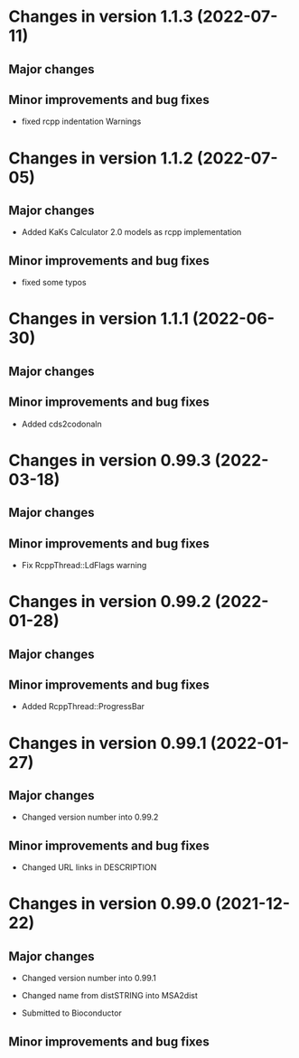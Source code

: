 # Changes in version 1.1.3 (2022-07-11)

## Major changes

## Minor improvements and bug fixes

* fixed rcpp indentation Warnings

# Changes in version 1.1.2 (2022-07-05)

## Major changes

* Added KaKs Calculator 2.0 models as rcpp implementation

## Minor improvements and bug fixes

* fixed some typos

# Changes in version 1.1.1 (2022-06-30)

## Major changes

## Minor improvements and bug fixes

* Added cds2codonaln

# Changes in version 0.99.3 (2022-03-18)

## Major changes

## Minor improvements and bug fixes

* Fix RcppThread::LdFlags warning

# Changes in version 0.99.2 (2022-01-28)

## Major changes

## Minor improvements and bug fixes

* Added RcppThread::ProgressBar

# Changes in version 0.99.1 (2022-01-27)

## Major changes

* Changed version number into 0.99.2

## Minor improvements and bug fixes

* Changed URL links in DESCRIPTION

# Changes in version 0.99.0 (2021-12-22)

## Major changes

* Changed version number into 0.99.1

* Changed name from distSTRING into MSA2dist

* Submitted to Bioconductor

## Minor improvements and bug fixes
